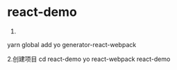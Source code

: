 # react-demo
1.
yarn global add yo generator-react-webpack

2.创建项目
cd react-demo
yo react-webpack react-demo
